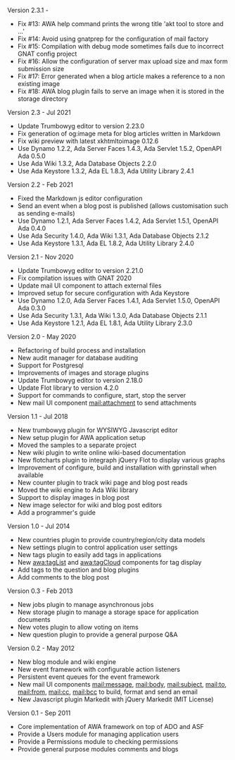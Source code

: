 Version 2.3.1   -
  - Fix #13: AWA help command prints the wrong title 'akt tool to store and ...'
  - Fix #14: Avoid using gnatprep for the configuration of mail factory
  - Fix #15: Compilation with debug mode sometimes fails due to incorrect GNAT config project
  - Fix #16: Allow the configuration of server max upload size and max form submission size
  - Fix #17: Error generated when a blog article makes a reference to a non existing image
  - Fix #18: AWA blog plugin fails to serve an image when it is stored in the storage directory

Version 2.3     - Jul 2021
  - Update Trumbowyg editor to version 2.23.0
  - Fix generation of og:image meta for blog articles written in Markdown
  - Fix wiki preview with latest xkhtmltoimage 0.12.6
  - Use Dynamo 1.2.2, Ada Server Faces 1.4.3, Ada Servlet 1.5.2, OpenAPI Ada 0.5.0
  - Use Ada Wiki 1.3.2, Ada Database Objects 2.2.0
  - Use Ada Keystore 1.3.2, Ada EL 1.8.3, Ada Utility Library 2.4.1

Version 2.2     - Feb 2021
  - Fixed the Markdown js editor configuration
  - Send an event when a blog post is published (allows customisation such as sending e-mails)
  - Use Dynamo 1.2.1, Ada Server Faces 1.4.2, Ada Servlet 1.5.1, OpenAPI Ada 0.4.0
  - Use Ada Security 1.4.0, Ada Wiki 1.3.1, Ada Database Objects 2.1.2
  - Use Ada Keystore 1.3.1, Ada EL 1.8.2, Ada Utility Library 2.4.0

Version 2.1     - Nov 2020
  - Update Trumbowyg editor to version 2.21.0
  - Fix compilation issues with GNAT 2020
  - Update mail UI component to attach external files
  - Improved setup for secure configuration with Ada Keystore
  - Use Dynamo 1.2.0, Ada Server Faces 1.4.1, Ada Servlet 1.5.0, OpenAPI Ada 0.3.0
  - Use Ada Security 1.3.1, Ada Wiki 1.3.0, Ada Database Objects 2.1.1
  - Use Ada Keystore 1.2.1, Ada EL 1.8.1, Ada Utility Library 2.3.0

Version 2.0     - May 2020
  - Refactoring of build process and installation
  - New audit manager for database auditing
  - Support for Postgresql
  - Improvements of images and storage plugins
  - Update Trumbowyg editor to version 2.18.0
  - Update Flot library to version 4.2.0
  - Support for commands to configure, start, stop the server
  - New mail UI component <mail:attachment> to send attachments

Version 1.1     - Jul 2018
  - New trumbowyg plugin for WYSIWYG Javascript editor
  - New setup plugin for AWA application setup
  - Moved the samples to a separate project
  - New wiki plugin to write online wiki-based documentation
  - New flotcharts plugin to integraph jQuery Flot to display various graphs
  - Improvement of configure, build and installation with gprinstall when available
  - New counter plugin to track wiki page and blog post reads
  - Moved the wiki engine to Ada Wiki library
  - Support to display images in blog post
  - New image selector for wiki and blog post editors
  - Add a programmer's guide

Version 1.0     - Jul 2014
  - New countries plugin to provide country/region/city data models
  - New settings plugin to control application user settings
  - New tags plugin to easily add tags in applications
  - New <awa:tagList> and <awa:tagCloud> components for tag display
  - Add tags to the question and blog plugins
  - Add comments to the blog post

Version 0.3     - Feb 2013
  - New jobs plugin to manage asynchronous jobs
  - New storage plugin to manage a storage space for application documents
  - New votes plugin to allow voting on items
  - New question plugin to provide a general purpose Q&A

Version 0.2     - May 2012
  - New blog module and wiki engine
  - New event framework with configurable action listeners
  - Persistent event queues for the event framework
  - New mail UI components <mail:message>, <mail:body>, <mail:subject>,
    <mail:to>, <mail:from>, <mail:cc>, <mail:bcc> to build, format and
    send an email
  - New Javascript plugin Markedit with jQuery Markedit (MIT License)

Version 0.1     - Sep 2011
  - Core implementation of AWA framework on top of ADO and ASF
  - Provide a Users module for managing application users
  - Provide a Permissions module to checking permissions
  - Provide general purpose modules comments and blogs

